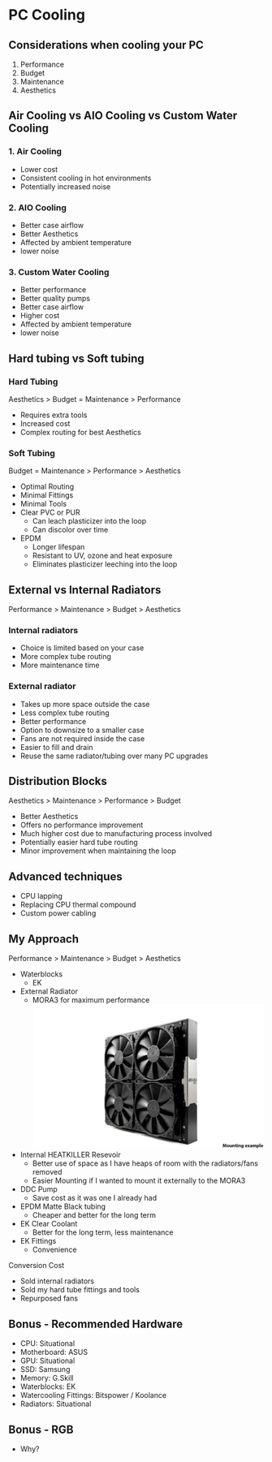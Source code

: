 # PC Cooling

## Considerations when cooling your PC

1. Performance
2. Budget
3. Maintenance
4. Aesthetics

## Air Cooling vs AIO Cooling vs Custom Water Cooling

### 1. Air Cooling
- Lower cost
- Consistent cooling in hot environments
- Potentially increased noise

### 2. AIO Cooling
- Better case airflow
- Better Aesthetics
- Affected by ambient temperature
- lower noise

### 3. Custom Water Cooling
- Better performance
- Better quality pumps
- Better case airflow
- Higher cost
- Affected by ambient temperature
- lower noise

## Hard tubing vs Soft tubing

### Hard Tubing
Aesthetics > Budget = Maintenance > Performance

- Requires extra tools
- Increased cost
- Complex routing for best Aesthetics

### Soft Tubing
Budget = Maintenance > Performance > Aesthetics

- Optimal Routing
- Minimal Fittings
- Minimal Tools
- Clear PVC or PUR
    - Can leach plasticizer into the loop
    - Can discolor over time
- EPDM 
    - Longer lifespan
    - Resistant to UV, ozone and heat exposure
    - Eliminates plasticizer leeching into the loop

## External vs Internal Radiators
Performance > Maintenance > Budget > Aesthetics

### Internal radiators
- Choice is limited based on your case
- More complex tube routing
- More maintenance time

### External radiator
- Takes up more space outside the case
- Less complex tube routing
- Better performance
- Option to downsize to a smaller case
- Fans are not required inside the case
- Easier to fill and drain
- Reuse the same radiator/tubing over many PC upgrades

## Distribution Blocks
Aesthetics > Maintenance > Performance > Budget

- Better Aesthetics
- Offers no performance improvement
- Much higher cost due to manufacturing process involved
- Potentially easier hard tube routing
- Minor improvement when maintaining the loop

## Advanced techniques
- CPU lapping
- Replacing CPU thermal compound
- Custom power cabling

## My Approach
Performance > Maintenance > Budget > Aesthetics

- Waterblocks
    - EK
- External Radiator
    - MORA3 for maximum performance
    ![mora](mo-ra3-420-for-noctua-nf-a20_1_2.jpg)
- Internal HEATKILLER Resevoir
    - Better use of space as I have heaps of room with the radiators/fans removed
    - Easier Mounting if I wanted to mount it externally to the MORA3
- DDC Pump
    - Save cost as it was one I already had
- EPDM Matte Black tubing
    - Cheaper and better for the long term
- EK Clear Coolant
    - Better for the long term, less maintenance
- EK Fittings
    - Convenience

Conversion Cost
- Sold internal radiators
- Sold my hard tube fittings and tools
- Repurposed fans

## Bonus - Recommended Hardware
- CPU: Situational
- Motherboard: ASUS
- GPU: Situational
- SSD: Samsung
- Memory: G.Skill
- Waterblocks: EK
- Watercooling Fittings: Bitspower / Koolance
- Radiators: Situational

## Bonus - RGB
- Why?